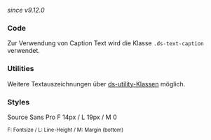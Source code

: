 *since v9.12.0*

### Code  
Zur Verwendung von Caption Text wird die Klasse `.ds-text-caption` verwendet.

### Utilities  
Weitere Textauszeichnungen über [ds-utility-Klassen](#group-utilities-component-typography-utilities) möglich.

### Styles  
Source Sans Pro
F 14px / L 19px / M 0   
 
<small>F: Fontsize / L: Line-Height / M: Margin (bottom)</small>
